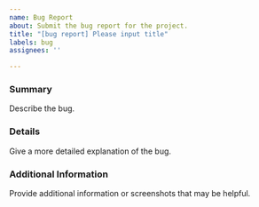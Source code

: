 ```yaml
---
name: Bug Report
about: Submit the bug report for the project. 
title: "[bug report] Please input title"
labels: bug
assignees: ''

---
```


### Summary
Describe the bug.

### Details
Give a more detailed explanation of the bug.

### Additional Information
Provide additional information or screenshots that may be helpful.
